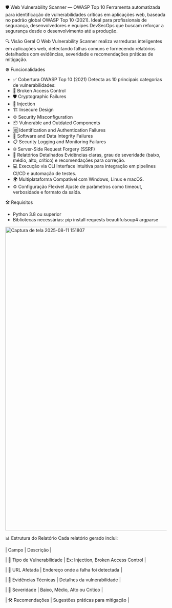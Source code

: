 🛡️ Web Vulnerability Scanner — OWASP Top 10
Ferramenta automatizada para identificação de vulnerabilidades críticas em aplicações web, baseada no padrão global OWASP Top 10 (2021). Ideal para profissionais de segurança, desenvolvedores e equipes DevSecOps que buscam reforçar a segurança desde o desenvolvimento até a produção.

🔍 Visão Geral
O Web Vulnerability Scanner realiza varreduras inteligentes em aplicações web, detectando falhas comuns e fornecendo relatórios detalhados com evidências, severidade e recomendações práticas de mitigação.

⚙️ Funcionalidades
- ✅ Cobertura OWASP Top 10 (2021)
Detecta as 10 principais categorias de vulnerabilidades:
- 🔐 Broken Access Control
- 🛡️ Cryptographic Failures
- 🧨 Injection
- 🏗️ Insecure Design
- ⚙️ Security Misconfiguration
- 📦 Vulnerable and Outdated Components
- 🆔 Identification and Authentication Failures
- 🔄 Software and Data Integrity Failures
- 📋 Security Logging and Monitoring Failures
- 🌐 Server-Side Request Forgery (SSRF)
- 📄 Relatórios Detalhados
Evidências claras, grau de severidade (baixo, médio, alto, crítico) e recomendações para correção.
- 💻 Execução via CLI
Interface intuitiva para integração em pipelines CI/CD e automação de testes.
- 🌍 Multiplataforma
Compatível com Windows, Linux e macOS.
- ⚙️ Configuração Flexível
Ajuste de parâmetros como timeout, verbosidade e formato da saída.

🛠️ Requisitos
- Python 3.8 ou superior
- Bibliotecas necessárias:
pip install requests beautifulsoup4 argparse

<img width="1912" height="946" alt="Captura de tela 2025-08-11 151807" src="https://github.com/user-attachments/assets/56f78e2d-4919-4f92-84e8-7b0aca327c8e" />


📊 Estrutura do Relatório
Cada relatório gerado inclui:

| Campo | Descrição | 

| 🧩 Tipo de Vulnerabilidade | Ex: Injection, Broken Access Control | 

| 🔗 URL Afetada | Endereço onde a falha foi detectada | 

| 🧾 Evidências Técnicas | Detalhes da vulnerabilidade | 

| 🚨 Severidade | Baixo, Médio, Alto ou Crítico | 

| 🛠️ Recomendações | Sugestões práticas para mitigação | 
